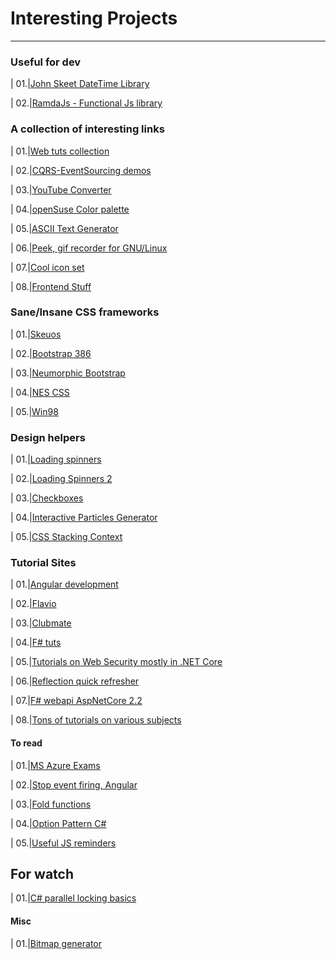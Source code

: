 # Interesting Projects
___

### Useful for dev

| 01.|[John Skeet DateTime Library](https://www.nodatime.org)

| 02.|[RamdaJs - Functional Js library](https://ramdajs.com)

### A collection of interesting links

| 01.|[Web tuts collection](https://tympanus.net/Development/ModalWindowEffects/)

| 02.|[CQRS-EventSourcing demos](https://github.com/asc-lab/dotnet-cqrs-intro)

| 03.|[YouTube Converter](https://loader.to)

| 04.|[openSuse Color palette](https://opensuse.herokuapp.com/colors)

| 05.|[ASCII Text Generator](http://patorjk.com/software/taag/#p=display&f=Graffiti&t=Type%20Something%20)

| 06.|[Peek, gif recorder for GNU/Linux](https://software.opensuse.org/package/peek)

| 07.|[Cool icon set](https://rvklein.me/proj/ideogramma/#showicon--num-frequency)

| 08.|[Frontend Stuff](https://www.cssscript.com)

### Sane/Insane CSS frameworks

| 01.|[Skeuos](https://drasite.com/skeuos-css)

| 02.|[Bootstrap 386](https://github.com/kristopolous/BOOTSTRA.386)

| 03.|[Neumorphic Bootstrap](https://github.com/ChemaAlfonso/neumorph.scss)

| 04.|[NES CSS](https://nostalgic-css.github.io/NES.css/)

| 05.|[Win98](https://jdan.github.io/98.css/#button)

### Design helpers

| 01.|[Loading spinners](https://github.com/fernandoleonid/spinnerloader)

| 02.|[Loading Spinners 2](http://demo.htmleaf.com/1507/201507201704/)

| 03.|[Checkboxes](https://github.com/hunzaboy/CSS-Checkbox-Library)

| 04.|[Interactive Particles Generator](https://www.cssscript.com/ts-particles/)

| 05.|[CSS Stacking Context](https://developer.mozilla.org/en-US/docs/Web/CSS/CSS_Positioning/Understanding_z_index/The_stacking_context)

### Tutorial Sites

| 01.|[Angular development](https://nx.dev/angular/tutorial/01-create-application)

| 02.|[Flavio](https://flaviocopes.com)

| 03.|[Clubmate](https://clubmate.fi)

| 04.|[F# tuts](https://bradcollins.com/page/4/?s=F%23)

| 05.|[Tutorials on Web Security mostly in .NET Core](https://jasonwatmore.com)

| 06.|[Reflection quick refresher](https://garywoodfine.com/get-c-classes-implementing-interface/)

| 07.|[F# webapi AspNetCore 2.2](https://codeburst.io/creating-a-f-data-layer-using-entity-framework-core-746ec17d49e5)

| 08.|[Tons of tutorials on various subjects](https://www.javatpoint.com)

#### To read
| 01.|[MS Azure Exams](https://docs.microsoft.com/en-us/learn/certifications/exams/az-204)

| 02.|[Stop event firing, Angular](https://engineering.datorama.com/be-aware-of-the-debounce-decorator-6fb24a6d8d5)

| 03.|[Fold functions](https://sidburn.github.io/blog/2017/03/19/understanding-fold)

| 04.|[Option Pattern C#](https://docs.microsoft.com/en-us/aspnet/core/fundamentals/configuration/options?view=aspnetcore-5.0)

| 05.|[Useful JS reminders](https://github.com/ayatoullah/javascript-interview-questions-1)

## For watch
| 01.|[C# parallel locking basics](https://www.youtube.com/watch?v=5Zv8fF-KPrE)

#### Misc

| 01.|[Bitmap generator](https://github.com/mxgmn/WaveFunctionCollapse)
